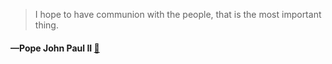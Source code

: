 > I hope to have communion with the people, that is the most important thing.
  #### —Pope John Paul II [:scroll:](undefined)